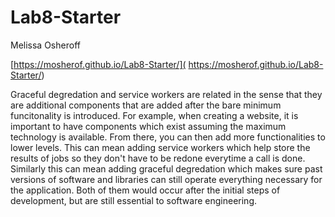 # Lab8-Starter

Melissa Osheroff

[https://mosherof.github.io/Lab8-Starter/]( https://mosherof.github.io/Lab8-Starter/)

Graceful degredation and service workers are related in the sense that they are additional components that are added after the bare minimum funcitonality is introduced. For example, when creating a website, it is important to have components which exist assuming the maximum technology is available. From there, you can then add more functionalities to lower levels. This can mean adding service workers which help store the results of jobs so they don't have to be redone everytime a call is done. Similarly this can mean adding graceful degredation which makes sure past versions of software and libraries can still operate everything necessary for the application. Both of them would occur after the initial steps of development, but are still essential to software engineering.
